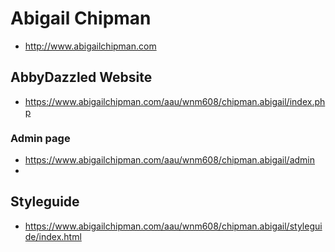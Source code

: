 # Abigail Chipman

- http://www.abigailchipman.com

## AbbyDazzled Website

- https://www.abigailchipman.com/aau/wnm608/chipman.abigail/index.php

### Admin page
- https://www.abigailchipman.com/aau/wnm608/chipman.abigail/admin
- 

## Styleguide

- https://www.abigailchipman.com/aau/wnm608/chipman.abigail/styleguide/index.html
